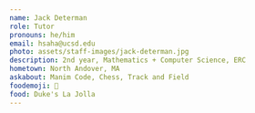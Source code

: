 ```yaml
---
name: Jack Determan
role: Tutor
pronouns: he/him
email: hsaha@ucsd.edu
photo: assets/staff-images/jack-determan.jpg
description: 2nd year, Mathematics + Computer Science, ERC
hometown: North Andover, MA
askabout: Manim Code, Chess, Track and Field
foodemoji: 🍲
food: Duke's La Jolla
---
```

